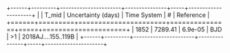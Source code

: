 +------+---------+----------------------+---------------+-----+---------------------+
|      |   T_mid |   Uncertainty (days) | Time System   | #   | Reference           |
+======+=========+======================+===============+=====+=====================+
| 1852 | 7289.41 |              6.9e-05 | BJD           | >1  | 2018AJ....155..119B |
+------+---------+----------------------+---------------+-----+---------------------+